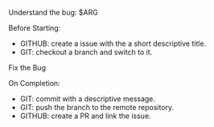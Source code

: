 Understand the bug: $ARG

Before Starting:

- GITHUB: create a issue with the a short descriptive title.
- GIT: checkout a branch and switch to it.

Fix the Bug

On Completion:

- GIT: commit with a descriptive message.
- GIT: push the branch to the remote repository.
- GITHUB: create a PR and link the issue.
